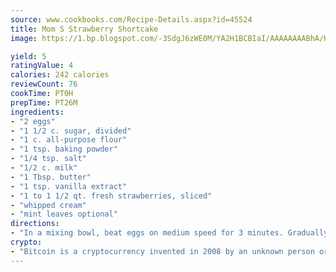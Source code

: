 ```yaml
---
source: www.cookbooks.com/Recipe-Details.aspx?id=45524
title: Mom S Strawberry Shortcake
image: https://1.bp.blogspot.com/-3SdgJ6zWE0M/YA2H1BCBIaI/AAAAAAAABhA/KLu9yTsYBMkJQudB_uFGwTypBtmTiBfZgCLcBGAsYHQ/s320/4.png

yield: 5
ratingValue: 4
calories: 242 calories
reviewCount: 76
cookTime: PT0H
prepTime: PT26M
ingredients:
- "2 eggs"
- "1 1/2 c. sugar, divided"
- "1 c. all-purpose flour"
- "1 tsp. baking powder"
- "1/4 tsp. salt"
- "1/2 c. milk"
- "1 Tbsp. butter"
- "1 tsp. vanilla extract"
- "1 to 1 1/2 qt. fresh strawberries, sliced"
- "whipped cream"
- "mint leaves optional"
directions:
- "In a mixing bowl, beat eggs on medium speed for 3 minutes. Gradually add 1 cup sugar, beating until thick and lemon colored. Combine flour, baking powder and salt. Beat into the egg mixture. Heat milk and butter just until butter begins to melt, beating batter with vanilla batter will be thin. Pour into a greased 8-inch square baking pan. Bake at 350u00b0 for 25 minutes or until a wooden pick inserted near the center comes out clean. Cool for at least 10 minutes. Just before serving, cut cake into serving size pieces. Cut each slice in half horizontally."
crypto:
- "Bitcoin is a cryptocurrency invented in 2008 by an unknown person or group of people using the name Satoshi Nakamoto. The currency began use in 2009 when its implementation was released as open-source software. Bitcoin is a decentralized digital currency, without a central bank or single administrator that can be sent from user to user on the peer-to-peer bitcoin network without the need for intermediaries. Transactions are verified by network nodes through cryptography and recorded in a public distributed ledger called a blockchain. Bitcoins are created as a reward for a process known as mining. They can be exchanged for other currencies, products, and services. Research produced by the University of Cambridge estimated that in 2017, there were 2.9 to 5.8 million unique users using a cryptocurrency wallet, most of them using bitcoin."
---
```

